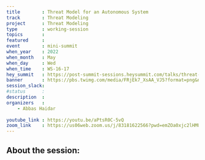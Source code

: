 ```yaml
---
title        : Threat Model for an Autonomous System
track        : Threat Modeling
project      : Threat Modeling
type         : working-session
topics       :
featured     :
event        : mini-summit
when_year    : 2022
when_month   : May
when_day     : Wed
when_time    : WS-16-17
hey_summit   : https://post-summit-sessions.heysummit.com/talks/threat-model-for-an-autonomous-system/
banner       : https://pbs.twimg.com/media/FRjEk7_XsAA_VJ5?format=png&name=small
session_slack:
#status      : 
description  :
organizers   :
    - Abbas Haidar
    
youtube_link : https://youtu.be/aPtsR0C-5vQ
zoom_link    : https://us06web.zoom.us/j/83181622566?pwd=emZOa0xjc2lHMUh1QTFNR3Vkek5LQT09
---
```


## About the session:


